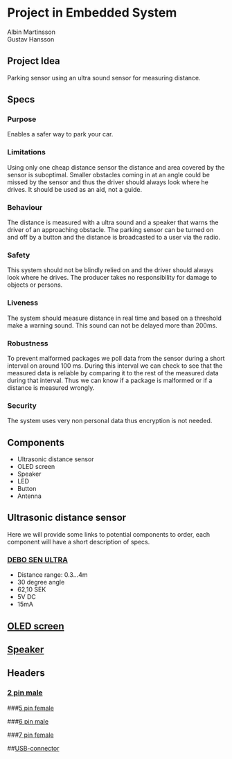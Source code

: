 # Project in Embedded System

Albin Martinsson \
Gustav Hansson

## Project Idea

Parking sensor using an ultra sound sensor for measuring distance.

## Specs

### Purpose

Enables a safer way to park your car.

### Limitations

Using only one cheap distance sensor the distance and area covered by the sensor is suboptimal. Smaller obstacles coming in at an angle could be missed by the sensor and thus the driver should always look where he drives. It should be used as an aid, not a guide.

### Behaviour

The distance is measured with a ultra sound and a speaker that warns the driver of an approaching obstacle. The parking sensor can be turned on and off by a button and the distance is broadcasted to a user via the radio.

### Safety

This system should not be blindly relied on and the driver should always look where he drives. The producer takes no responsibility for damage to objects or persons.

### Liveness

The system should measure distance in real time and based on a threshold make a warning sound. This sound can not be delayed more than 200ms.

### Robustness

To prevent malformed packages we poll data from the sensor during a short interval on around 100 ms. During this interval we can check to see that the measured data is reliable by comparing it to the rest of the measured data during that interval. Thus we can know if a package is malformed or if a distance is measured wrongly.

### Security

The system uses very non personal data thus encryption is not needed.

## Components

- Ultrasonic distance sensor
- OLED screen
- Speaker
- LED
- Button
- Antenna

## Ultrasonic distance sensor

Here we will provide some links to potential components to order, each component will have a short description of specs.

### [DEBO SEN ULTRA](https://www.elfa.se/en/ultrasonic-distance-sensor-raspberry-pi-debo-sen-ultra/p/30036820?q=Ultrasonic+distance+sensor&pos=1&origPos=1&origPageSize=10&track=true)

- Distance range: 0.3...4m
- 30 degree angle
- 62,10 SEK
- 5V DC
- 15mA

## [OLED screen](https://cdon.se/hem-tradgard/oled-display-0-96-tum-vit-128x64-pixlar-ssd1306-spi-p50506639)

## [Speaker](https://www.elfa.se/en/electromechanical-buzzer-70db-3khz-4v-pcb-pins-rnd-components-rnd-430-00022/p/30160669?q=*&pos=3&origPos=10&origPageSize=10&track=true)

## Headers

### [2 pin male](https://se.rs-online.com/web/p/pcb-headers/2518086/)

###[5 pin female](https://www.elfa.se/en/straight-female-pcb-receptacle-through-hole-rows-contacts-54mm-pitch-rnd-connect-rnd-205-00645/p/30093665?q=pcb+headers&pos=1&origPos=388&origPageSize=10&track=true)

###[6 pin male](https://www.elfa.se/en/straight-male-pcb-header-through-hole-rows-contacts-54mm-pitch-rnd-connect-rnd-205-00627/p/30093647?q=pcb+headers&pos=9&origPos=868&origPageSize=10&track=true)

###[7 pin female](https://www.elfa.se/en/straight-female-pcb-receptacle-through-hole-rows-contacts-54mm-pitch-rnd-connect-rnd-205-00647/p/30093667?q=pcb+headers&pos=2&origPos=397&origPageSize=10&track=true)

##[USB-connector](https://se.rs-online.com/web/p/micro-usb-connectors/1225099/)







<!-- 
### [SEN-15569 - HC-SR04](https://www.elfa.se/en/hc-sr04-ultrasonic-distance-sensor-sparkfun-electronics-sen-15569/p/30160395?q=Ultrasonic+distance+sensor&pos=2&origPos=2&origPageSize=10&track=true)

* Distance range: 0.02...4m (Might be wrong unit, 0.2 seems more reasonable...)
* 15 degree angle
* 35,10 SEK
* 5V DC 
* 15mA 

### [SEN-13959 - HC-SR04](https://www.elfa.se/en/hc-sr04-ultrasonic-distance-sensor-sparkfun-electronics-sen-13959/p/30145510?q=Ultrasonic+distance+sensor&pos=3&origPos=3&origPageSize=10&track=true)

* Distance range: 0.2...4m 
* 15 degree angle
* 37,60 SEK
* 5V DC 
* 15mA 

### [4019 - US-100](https://www.elfa.se/en/us-100-ultrasonic-distance-sensor-5v-adafruit-4019/p/30139213?q=Ultrasonic+distance+sensor&pos=4&origPos=4&origPageSize=10&track=true)

* Distance range: 0.02...4.5m
* 15 degree angle
* 67,10 SEK
* 3-5V DC 
* 2mA (Would depend on the voltage suplied..?) -->
